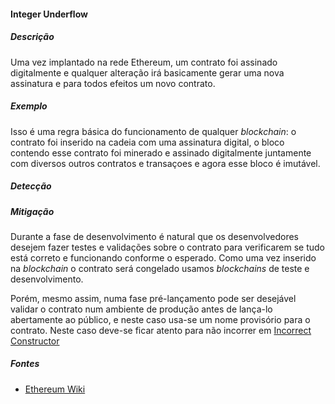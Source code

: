 #### Integer Underflow

##### Descrição

Uma vez implantado na rede Ethereum, um contrato foi assinado digitalmente e qualquer alteração irá basicamente gerar uma nova assinatura e para todos efeitos um novo contrato.

##### Exemplo

Isso é uma regra básica do funcionamento de qualquer _blockchain_: o contrato foi inserido na cadeia com uma assinatura digital, o bloco contendo esse contrato foi minerado e assinado digitalmente juntamente com diversos outros contratos e transaçoes e agora esse bloco é imutável.

##### Detecção

##### Mitigação

Durante a fase de desenvolvimento é natural que os desenvolvedores desejem fazer testes e validações sobre o contrato para verificarem se tudo está correto e funcionando conforme o esperado. Como uma vez inserido na _blockchain_ o contrato será congelado usamos _blockchains_ de teste e desenvolvimento.

Porém, mesmo assim, numa fase pré-lançamento pode ser desejável validar o contrato num ambiente de produção antes de lança-lo abertamente ao público, e neste caso usa-se um nome provisório para o contrato. Neste caso deve-se ficar atento para não incorrer em [Incorrect Constructor](../list-vulnerabilidades/31.md)

##### Fontes

* [Ethereum Wiki](https://github.com/ethereum/wiki/wiki/Safety)
